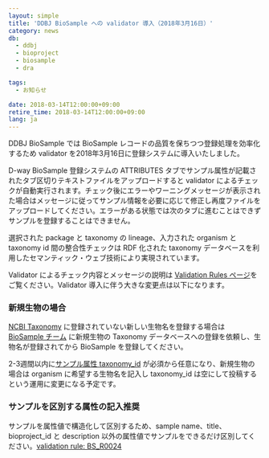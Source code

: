 ```yaml
---
layout: simple
title: 'DDBJ BioSample への validator 導入（2018年3月16日）'
category: news
db:
  - ddbj
  - bioproject
  - biosample
  - dra

tags:
  - お知らせ

date: 2018-03-14T12:00:00+09:00
retire_time: 2018-03-14T12:00:00+09:00
lang: ja
---
```


<p>DDBJ BioSample では BioSample レコードの品質を保ちつつ登録処理を効率化するため validator を2018年3月16日に登録システムに導入いたしました。</p>

<p>D-way BioSample 登録システムの ATTRIBUTES タブでサンプル属性が記載されたタブ区切りテキストファイルをアップロードすると validator によるチェックが自動実行されます。チェック後にエラーやワーニングメッセージが表示された場合はメッセージに従ってサンプル情報を必要に応じて修正し再度ファイルをアップロードしてください。エラーがある状態では次のタブに進むことはできずサンプルを登録することはできません。</p>

<p>選択された package と taxonomy の lineage、入力された organism と taxonomy id 間の整合性チェックは RDF 化された taxonomy データベースを利用したセマンティック・ウェブ技術により実現されています。</p>

<p>Validator によるチェック内容とメッセージの説明は <a href="/biosample/validation.html">Validation Rules ページ</a>をご覧ください。Validator 導入に伴う大きな変更点は以下になります。</p>

<h3 id="novel-organism">新規生物の場合</h3>

<p><a href="https://www.ncbi.nlm.nih.gov/taxonomy">NCBI Taxonomy</a> に登録されていない新しい生物名を登録する場合は <a href="/contact-ddbj.html">BioSample チーム</a> に新規生物の Taxonomy データベースへの登録を依頼し、生物名が登録されてから BioSample を登録してください。</p>

<p>2-3週間以内に<a href="/biosample/attribute.html?all=all#taxonomy_id">サンプル属性 taxonomy_id</a> が必須から任意になり、新規生物の場合は organism に希望する生物名を記入し taxonomy_id は空にして投稿するという運用に変更になる予定です。</p>

<h3 id="novel-organism">サンプルを区別する属性の記入推奨</h3>

<p>サンプルを属性値で構造化して区別するため、sample name、title、bioproject_id と description 以外の属性値でサンプルをできるだけ区別してください。<a href="/biosample/validation.html#BS_R0024">validation rule: BS_R0024</a></p>
